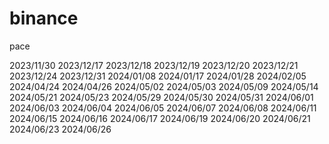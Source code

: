 # binance
pace

2023/11/30
2023/12/17
2023/12/18
2023/12/19
2023/12/20
2023/12/21
2023/12/24
2023/12/31
2024/01/08
2024/01/17
2024/01/28
2024/02/05
2024/04/24
2024/04/26
2024/05/02
2024/05/03
2024/05/09
2024/05/14
2024/05/21
2024/05/23
2024/05/29
2024/05/30
2024/05/31
2024/06/01
2024/06/03
2024/06/04
2024/06/05
2024/06/07
2024/06/08
2024/06/11
2024/06/15
2024/06/16
2024/06/17
2024/06/19
2024/06/20
2024/06/21
2024/06/23
2024/06/26
